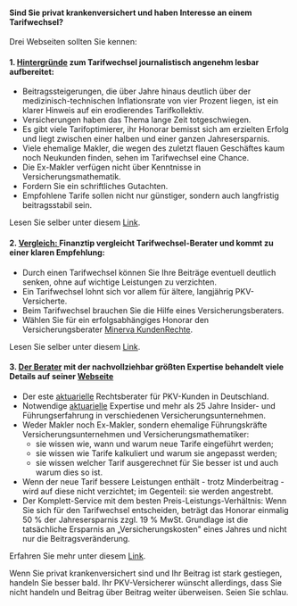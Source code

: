 #### Sind Sie privat krankenversichert und haben Interesse an einem Tarifwechsel? 

Drei Webseiten sollten Sie kennen:

#### 1. <a href="http://www.brandeins.de/archiv/2014/im-interesse-des-kunden/wechsel-private-krankenversicherung-im-dschungel" target="_blank">Hintergründe</a> zum Tarifwechsel journalistisch angenehm lesbar aufbereitet:
<ul>
  <li>Beitragssteigerungen, die über Jahre hinaus deutlich über der medizinisch-technischen Inflationsrate von vier Prozent liegen, ist ein klarer Hinweis auf ein erodierendes Tarifkollektiv.
  <li>Versicherungen haben das Thema lange Zeit totgeschwiegen.
  <li>Es gibt viele Tarifoptimierer, ihr Honorar bemisst sich am erzielten Erfolg und liegt zwischen einer halben und einer ganzen Jahresersparnis.
  <li>Viele ehemalige Makler, die wegen des zuletzt flauen Geschäftes kaum noch Neukunden finden, sehen im Tarifwechsel eine Chance.
  <li>Die Ex-Makler verfügen nicht über Kenntnisse in Versicherungsmathematik.
  <li>Fordern Sie ein schriftliches Gutachten.
  <li>Empfohlene Tarife sollen nicht nur günstiger, sondern auch langfristig beitragsstabil sein.
</ul>

Lesen Sie selber unter diesem <a href="http://www.brandeins.de/archiv/2014/im-interesse-des-kunden/wechsel-private-krankenversicherung-im-dschungel" target="_blank">Link</a>.

#### 2. <a href="http://www.finanztip.de/pkv-tarif-wechsel" target="_blank">Vergleich: </a> Finanztip vergleicht Tarifwechsel-Berater und kommt zu einer klaren Empfehlung:
<ul>
  <li>Durch einen Tarifwechsel können Sie Ihre Beiträge eventuell deutlich senken, ohne auf wichtige Leistungen zu verzichten.
  <li>Ein Tarifwechsel lohnt sich vor allem für ältere, langjährig PKV-Versicherte.
  <li>Beim Tarifwechsel brauchen Sie die Hilfe eines Versicherungsberaters.
  <li>Wählen Sie für ein erfolgsabhängiges Honorar den Versicherungsberater 
  <a href="http://www.minerva-kundenrechte.de" target="_blank">Minerva KundenRechte</a>.
</ul>
Lesen Sie selber unter diesem <a href="http://www.finanztip.de/pkv-tarif-wechsel" target="_blank">Link</a>.

#### 3. <a href="http://www.minerva-kundenrechte.de" target="_blank">Der Berater</a> mit der nachvollziehbar größten Expertise behandelt viele Details auf seiner <a href="http://www.minerva-kundenrechte.de">Webseite</a>
<ul>
  <li>Der este <a href="http://www.minerva-kundenrechte.de/kompetente-unterstuetzung-beim-tarifwechsel-zahlt-sich-aus/was-ist-ein-aktuar-dav?ref=TelegramGS" target="_blank">aktuarielle</a> Rechtsberater für PKV-Kunden in Deutschland.
  <li>Notwendige <a href="http://www.minerva-kundenrechte.de/kompetente-unterstuetzung-beim-tarifwechsel-zahlt-sich-aus/was-ist-ein-aktuar-dav?ref=TelegramGS" target="_blank">aktuarielle</a> Expertise und mehr als 25 Jahre Insider- und Führungserfahrung in verschiedenen Versicherungsunternehmen.
  <li>Weder Makler noch Ex-Makler, sondern ehemalige Führungskräfte Versicherungsunternehmen und Versicherungsmathematiker: 
    <ul>
      <li>sie wissen wie, wann und warum neue Tarife eingeführt werden;
      <li>sie wissen wie Tarife kalkuliert und warum sie angepasst werden;
      <li>sie wissen welcher Tarif ausgerechnet für Sie besser ist und auch warum dies so ist.
    </ul>
  <li>Wenn der neue Tarif bessere Leistungen enthält - trotz Minderbeitrag - wird auf diese nicht verzichtet; im Gegenteil: sie werden angestrebt.
  <li>Der Komplett-Service mit dem besten Preis-Leistungs-Verhältnis: Wenn Sie sich für den Tarifwechsel entscheiden, beträgt das Honorar einmalig 50 % der Jahresersparnis zzgl. 19 % MwSt. Grundlage ist die tatsächliche Ersparnis an „Versicherungskosten" eines Jahres und nicht nur die Beitragsveränderung.
</ul>
Erfahren Sie mehr unter diesem <a href="http://www.minerva-kundenrechte.de/unsere-leistung/kompetenz-service?ref=TelegramGS" target="_blank">Link</a>.

Wenn Sie privat krankenversichert sind und Ihr Beitrag ist stark gestiegen, handeln Sie besser bald. 
Ihr PKV-Versicherer wünscht allerdings, dass Sie nicht handeln und Beitrag über Beitrag weiter überweisen.
Seien Sie schlau.

